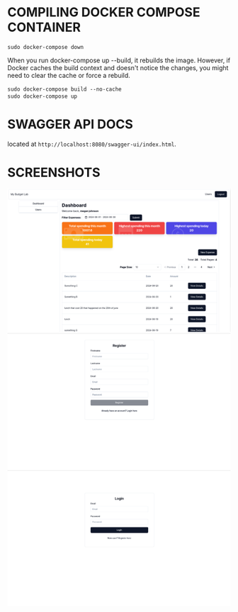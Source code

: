 # COMPILING DOCKER COMPOSE CONTAINER
```
sudo docker-compose down
```

When you run docker-compose up --build, it rebuilds the image. However, if Docker caches the build context and doesn't notice the changes, you might need to clear the cache or force a rebuild.
```
sudo docker-compose build --no-cache
sudo docker-compose up
```

# SWAGGER API DOCS
located at `http://localhost:8080/swagger-ui/index.html`. 

# SCREENSHOTS
![dashboard](./screenshots/dashboard.png)
![register](./screenshots/register.png)
![login](./screenshots/login.png)